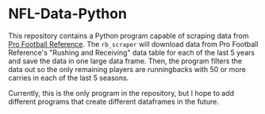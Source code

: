 # NFL-Data-Python
This repository contains a Python program capable of scraping data from [Pro Football Reference](https://www.pro-football-reference.com/). The `rb_scraper` will download data from Pro Football Reference's "Rushing and Receiving" data table for each of the last 5 years and save the data in one large data frame. Then, the program filters the data out so the only remaining players are runningbacks with 50 or more carries in each of the last 5 seasons.

Currently, this is the only program in the repository, but I hope to add different programs that create different dataframes in the future.
